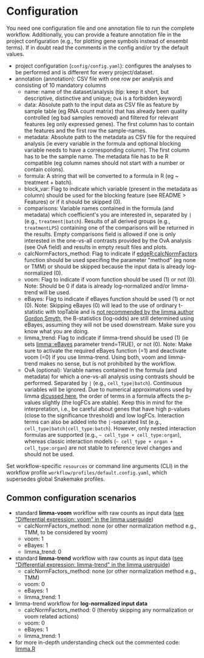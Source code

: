 # Configuration

You need one configuration file and one annotation file to run the complete workflow. Additionally, you can provide a feature annotation file in the project configuration (e.g., for plotting gene symbols instead of ensembl terms). If in doubt read the comments in the config and/or try the default values.

- project configuration (`config/config.yaml`): configures the analyses to be performed and is different for every project/dataset.
- annotation (annotation): CSV file with one row per analysis and consisting of 10 mandatory columns
    -  name: name of the dataset/analysis (tip: keep it short, but descriptive, distinctive and unique; `OvA` is a forbidden keyword)
    -  data: Absolute path to the input data as CSV file as feature by sample table (eg RNA count matrix) that has already been quality controlled (eg bad samples removed) and filtered for relevant features (eg only expressed genes). The first column has to contain the features and the first row the sample-names.
    -  metadata: Absolute path to the metadata as CSV file for the required analysis (ie every variable in the formula and optional blocking variable needs to have a corresponding column). The first column has to be the sample name. The metadata file has to be R compatible (eg column names should not start with a number or contain colons).
    -  formula: A string that will be converted to a formula in R (eg ~ treatment + batch).
    -  block_var: Flag to indicate which variable (present in the metadata as column) should be used for the blocking feature (see README > Features) or if it should be skipped (0).
    -  comparisons: Variable names contained in the formula (and metadata) which coefficient's you are interested in, separated by `|` (e.g., `treatment|batch`). Results of all derived groups (e.g., `treatmentLPS`) containing one of the comparisons will be returned in the results. Empty comparisons field is allowed if one is only interested in the one-vs-all contrasts provided by the OvA analysis (see OvA field) and results in empty result files and plots.
    -  calcNormFactors_method: Flag to indicate if [edgeR:calcNormFactors](https://www.rdocumentation.org/packages/edgeR/versions/3.14.0/topics/calcNormFactors) function should be used specifing the parameter "method" (eg none or TMM) or should be skipped because the input data is already log-normalized (0).
    -  voom: Flag to indicate if voom function should be used (1) or not (0). Note: Should be 0 if data is already log-normalized and/or limma-trend will be used.
    -  eBayes: Flag to indicate if eBayes function should be used (1) or not (0). Note: Skipping eBayes (0) will lead to the use of ordinary t-statistic with topTable and is [not recommended by the limma author Gordon Smyth](https://support.bioconductor.org/p/35174/), the B-statistics (log-odds) are still determined using eBayes, assuming they will not be used downstream. Make sure you know what you are doing.
    -  limma_trend: Flag to indicate if limma-trend should be used (1) (ie sets [limma::eBayes](https://www.rdocumentation.org/packages/limma/versions/3.28.14/topics/ebayes) parameter trend=TRUE), or not (0). Note: Make sure to activate the required eBayes function (=1) and deactivate voom (=0) if you use limma-trend. Using both, voom and limma-trend makes no sense, but is not prohibited by the workflow.
    -  OvA (optional): Variable names contained in the formula (and metadata) for which a one-vs-all analysis using contrasts should be performed. Separated by `|` (e.g., `cell_type|batch`). Continuous variables will be ignored. Due to numerical approximations used by limma [dicussed here](https://support.bioconductor.org/p/112788/), the order of terms in a formula affects the p-values slightly (the logFCs are stable). Keep this in mind for the interpretation, i.e., be careful about genes that have high p-values (close to the significance threshold) and low logFCs. Interaction terms can also be added into the `|`-separated list (e.g., `cell_type|batch|cell_type:batch`). However, only nested interaction formulas are supported (e.g., `~ cell_type + cell_type:organ`), whereas classic interaction models (`~ cell_type + organ + cell_type:organ`) are not stable to reference level changes and should not be used.

Set workflow-specific `resources` or command line arguments (CLI) in the workflow profile `workflow/profiles/default.config.yaml`, which supersedes global Snakemake profiles.

## Common configuration scenarios
- standard **limma-voom** workflow with raw counts as input data ([see "Differential expression: voom" in the limma userguide](http://bioconductor.org/packages/release/bioc/vignettes/limma/inst/doc/usersguide.pdf))
    - calcNormFactors_method: none (or other normalization method e.g., TMM, to be considered by voom)
    - voom: 1
    - eBayes: 1
    - limma_trend: 0
- standard **limma-trend** workflow with raw counts as input data ([see "Differential expression: limma-trend" in the limma userguide](http://bioconductor.org/packages/release/bioc/vignettes/limma/inst/doc/usersguide.pdf))
    - calcNormFactors_method: none (or other normalization method e.g., TMM)
    - voom: 0
    - eBayes: 1
    - limma_trend: 1
- limma-trend workflow for **log-normalized input data**
    - calcNormFactors_method: 0 (thereby skipping any normalization or voom related actions)
    - voom: 0
    - eBayes: 1
    - limma_trend: 1
- for more in-depth understanding check out the commented code: [limma.R](../workflow/scripts/limma.R)

